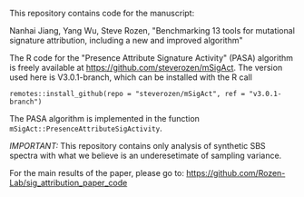 This repository contains code for the manuscript:

Nanhai Jiang, Yang Wu, Steve Rozen, 
"Benchmarking 13 tools for mutational signature attribution, including a new and improved algorithm"

The R code for the "Presence Attribute Signature Activity" (PASA) algorithm is freely available at https://github.com/steverozen/mSigAct. The version used here is V3.0.1-branch, which can be installed with the R call 

`remotes::install_github(repo = "steverozen/mSigAct", ref = "v3.0.1-branch")`

The PASA algorithm is implemented in the function `mSigAct::PresenceAttributeSigActivity`.

*IMPORTANT:* This repository contains only analysis of synthetic SBS spectra with what we believe is an underesetimate of sampling variance. 

For the main results of the paper, please go to: https://github.com/Rozen-Lab/sig_attribution_paper_code
